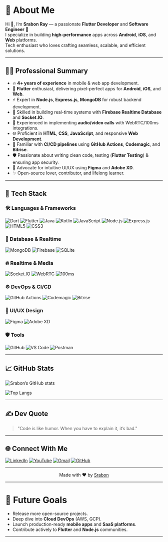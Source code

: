 # 💫 About Me

Hi 👋, I’m **Srabon Ray** — a passionate **Flutter Developer** and **Software Engineer** 🚀  
I specialize in building **high-performance** apps across **Android**, **iOS**, and **Web** platforms.  
Tech enthusiast who loves crafting seamless, scalable, and efficient solutions.

---

## 👨‍💻 Professional Summary
- 🔥 **4+ years of experience** in mobile & web app development.
- 📱 **Flutter** enthusiast, delivering pixel-perfect apps for **Android**, **iOS**, and **Web**.
- ⚡ Expert in **Node.js**, **Express.js**, **MongoDB** for robust backend development.
- 🯩 Skilled in building real-time systems with **Firebase Realtime Database** and **Socket.IO**.
- 🎥 Experienced in implementing **audio/video calls** with WebRTC/100ms integrations.
- 🌐 Proficient in **HTML**, **CSS**, **JavaScript**, and responsive **Web Development**.
- 🚀 Familiar with **CI/CD pipelines** using **GitHub Actions**, **Codemagic**, and **Bitrise**.
- 🛡️ Passionate about writing clean code, testing (**Flutter Testing**) & ensuring app security.
- 🎨 Advocate for intuitive UI/UX using **Figma** and **Adobe XD**.
- ✨ Open-source lover, contributor, and lifelong learner.

---

## 🌟 Tech Stack

### 🛠️ Languages & Frameworks
![Dart](https://img.shields.io/badge/Dart-0175C2.svg?style=flat&logo=dart&logoColor=white)
![Flutter](https://img.shields.io/badge/Flutter-02569B.svg?style=flat&logo=flutter&logoColor=white)
![Java](https://img.shields.io/badge/Java-007396.svg?style=flat&logo=java&logoColor=white)
![Kotlin](https://img.shields.io/badge/Kotlin-0095D5.svg?style=flat&logo=kotlin&logoColor=white)
![JavaScript](https://img.shields.io/badge/JavaScript-F7DF1E.svg?style=flat&logo=javascript&logoColor=black)
![Node.js](https://img.shields.io/badge/Node.js-339933.svg?style=flat&logo=node.js&logoColor=white)
![Express.js](https://img.shields.io/badge/Express.js-000000.svg?style=flat&logo=express&logoColor=white)
![HTML5](https://img.shields.io/badge/HTML5-E34F26.svg?style=flat&logo=html5&logoColor=white)
![CSS3](https://img.shields.io/badge/CSS3-1572B6.svg?style=flat&logo=css3&logoColor=white)

### 📀 Database & Realtime
![MongoDB](https://img.shields.io/badge/MongoDB-47A248.svg?style=flat&logo=mongodb&logoColor=white)
![Firebase](https://img.shields.io/badge/Firebase-FFCA28.svg?style=flat&logo=firebase&logoColor=black)
![SQLite](https://img.shields.io/badge/SQLite-003B57.svg?style=flat&logo=sqlite&logoColor=white)

### 🔥 Realtime & Media
![Socket.IO](https://img.shields.io/badge/Socket.IO-010101.svg?style=flat&logo=socket.io&logoColor=white)
![WebRTC](https://img.shields.io/badge/WebRTC-333333.svg?style=flat&logo=webrtc&logoColor=white)
![100ms](https://img.shields.io/badge/100ms-5F4B8B.svg?style=flat&logo=100ms&logoColor=white)

### ⚙️ DevOps & CI/CD
![GitHub Actions](https://img.shields.io/badge/GitHub%20Actions-2088FF.svg?style=flat&logo=github-actions&logoColor=white)
![Codemagic](https://img.shields.io/badge/Codemagic-35256A.svg?style=flat&logo=codemagic&logoColor=white)
![Bitrise](https://img.shields.io/badge/Bitrise-683D87.svg?style=flat&logo=bitrise&logoColor=white)

### 🎨 UI/UX Design
![Figma](https://img.shields.io/badge/Figma-F24E1E.svg?style=flat&logo=figma&logoColor=white)
![Adobe XD](https://img.shields.io/badge/Adobe%20XD-FF61F6.svg?style=flat&logo=adobexd&logoColor=white)

### 🛡️ Tools
![GitHub](https://img.shields.io/badge/GitHub-181717.svg?style=flat&logo=github&logoColor=white)
![VS Code](https://img.shields.io/badge/VSCode-007ACC.svg?style=flat&logo=visual-studio-code&logoColor=white)
![Postman](https://img.shields.io/badge/Postman-FF6C37.svg?style=flat&logo=postman&logoColor=white)

---

## 📈 GitHub Stats

![Srabon’s GitHub stats](https://github-readme-stats.vercel.app/api?username=srabon-dev&show_icons=true&theme=radical)

![Top Langs](https://github-readme-stats.vercel.app/api/top-langs/?username=srabon-dev&layout=compact&theme=radical)

---

## ✍️ Dev Quote
> "Code is like humor. When you have to explain it, it’s bad."

---

## 🌐 Connect With Me

[![LinkedIn](https://img.shields.io/badge/LinkedIn-0077B5.svg?style=flat&logo=linkedin&logoColor=white)](https://www.linkedin.com/in/srabonray-dev)
[![YouTube](https://img.shields.io/badge/YouTube-FF0000.svg?style=flat&logo=youtube&logoColor=white)](https://www.youtube.com/@your-channel)
[![Gmail](https://img.shields.io/badge/Gmail-D14836.svg?style=flat&logo=gmail&logoColor=white)](mailto:srabonray.dev@gmail.com)
[![GitHub](https://img.shields.io/badge/GitHub-181717.svg?style=flat&logo=github&logoColor=white)](https://github.com/srabon-dev)

---

<p align="center">
  Made with ❤️ by <a href="https://github.com/srabon-dev" target="_blank">Srabon</a>
</p>

---

# 🎯 Future Goals
- Release more open-source projects.
- Deep dive into **Cloud DevOps** (AWS, GCP).
- Launch production-ready **mobile apps** and **SaaS platforms**.
- Contribute actively to **Flutter** and **Node.js** communities.

---
